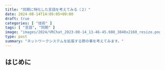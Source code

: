 ```yaml
---
title: "同期に特化した言語を考えてみる（２）"
date: 2024-08-14T14:09:05+09:00
draft: true
categories: [ "技術" ]
tags: [ "言語", "同期" ]
image: "images/2024/VRChat_2023-08-14_13-46-45.608_3840x2160_resize.png"
type: post
summary: "ネットワークシステムを拡張する際の事を考えてみます。"
---
```


## はじめに

<!-- TODO: DAGの話をする -->

<!--
・ 拡張
　・DAGと多重レイヤー，多重ネットワーク(クライアントの一部でサブネットを作る感じ)
　・外部との接続
　・ 同じノードタイプのインスタンス間の通信
-->

<!--
【素案】
・ 参加者の定義と，そのグラフを持っておく（追加可能）
　・ グラフ同士には権限設定用の弱順序があり，最小のグラフをただひとつ持つ
・ 各変数は，｢この参加者に対して1つ定義される｣というlocalityを持つ -->

<!--
・ 参加者の包含関係と所属グラフにより，変数同士でDAGが作れる
　・ DAGの矢印方向→単に参照する
　・ DAGの逆方向→ベクタークロック付きでリクエストを送り，何らかの検査後に作用を起こす

みたいなのを作るには，あと何を考慮する必要がありますか？
atomic性とロールバックですね。つらい…… -->

